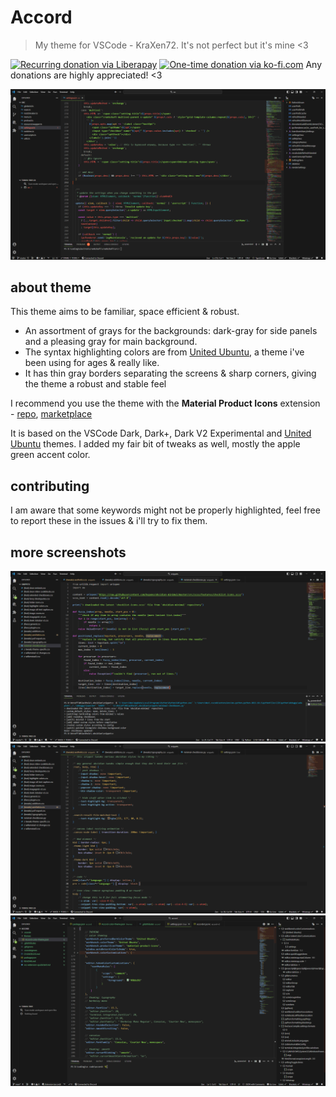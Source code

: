 # Accord
> My theme for VSCode - KraXen72. It's not perfect but it's mine <3
  
[![Recurring donation via Liberapay](https://img.shields.io/badge/donate-liberapay-%23f6c915?logo=liberapay)](https://liberapay.com/KraXen72) [![One-time donation via ko-fi.com](https://img.shields.io/badge/donate-ko--fi-%23ff5e5b?logo=kofi)](https://ko-fi.com/kraxen72) 
Any donations are highly appreciated! <3

![typescript](screenshots/typescript.png)

## about theme
This theme aims to be familiar, space efficient & robust.
- An assortment of grays for the backgrounds: dark-gray for side panels and a pleasing gray for main background.
- The syntax highlighting colors are from [United Ubuntu](https://github.com/rdnlsmith/vscode-linux-themes), a theme i've been using for ages & really like. 
- It has thin gray borders separating the screens & sharp corners, giving the theme a robust and stable feel

I recommend you use the theme with the **Material Product Icons** extension - [repo](https://github.com/PKief/vscode-material-product-icons), [marketplace](https://marketplace.visualstudio.com/items?itemName=PKief.material-product-icons)

It is based on the VSCode Dark, Dark+, Dark V2 Experimental and [United Ubuntu](https://github.com/rdnlsmith/vscode-linux-themes) themes. I added my fair bit of tweaks as well, mostly the apple green accent color. 

## contributing
I am aware that some keywords might not be properly highlighted, feel free to report these in the issues & i'll try to fix them.

## more screenshots
![python](screenshots/python.png)
![css](screenshots/css.png)
![json](screenshots/json.png)